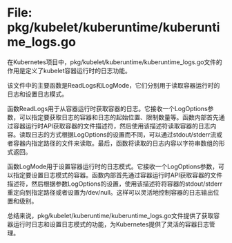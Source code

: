 # File: pkg/kubelet/kuberuntime/kuberuntime_logs.go

在Kubernetes项目中，pkg/kubelet/kuberuntime/kuberuntime_logs.go文件的作用是定义了kubelet容器运行时的日志功能。

该文件中的主要函数是ReadLogs和LogMode，它们分别用于读取容器运行时的日志和设置日志模式。

函数ReadLogs用于从容器运行时获取容器的日志。它接收一个LogOptions参数，可以指定要获取日志的容器和日志的起始位置、限制数量等。函数内部首先通过容器运行时API获取容器的文件描述符，然后使用该描述符读取容器的日志内容。读取日志的方式根据LogOptions的设置而不同，可以通过stdout/stderr流或者容器内指定路径的文件来读取。最后，函数将读取的日志内容以字符串数组的形式返回。

函数LogMode用于设置容器运行时的日志模式。它接收一个LogOptions参数，可以指定要设置日志模式的容器。函数内部首先通过容器运行时API获取容器的文件描述符，然后根据参数LogOptions的设置，使用该描述符将容器的stdout/stderr重定向到指定路径或者设置为/dev/null。这样可以灵活地控制容器的日志输出位置和级别。

总结来说，pkg/kubelet/kuberuntime/kuberuntime_logs.go文件提供了获取容器运行时日志和设置日志模式的功能，为Kubernetes提供了灵活的容器日志管理。

